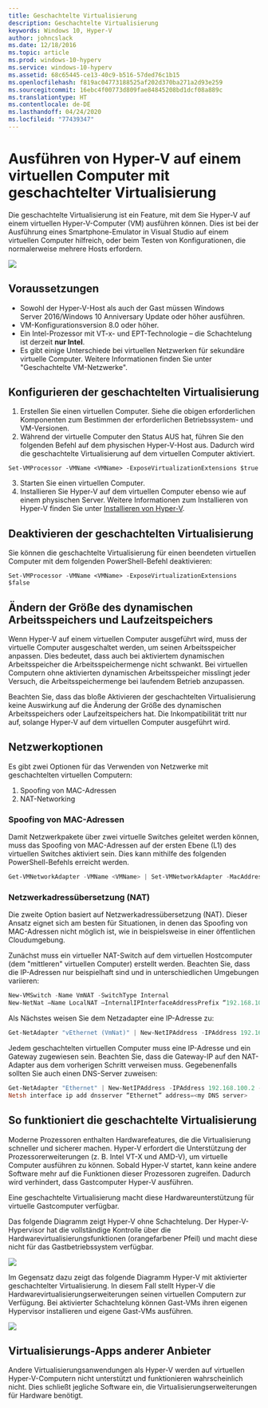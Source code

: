 ```yaml
---
title: Geschachtelte Virtualisierung
description: Geschachtelte Virtualisierung
keywords: Windows 10, Hyper-V
author: johncslack
ms.date: 12/18/2016
ms.topic: article
ms.prod: windows-10-hyperv
ms.service: windows-10-hyperv
ms.assetid: 68c65445-ce13-40c9-b516-57ded76c1b15
ms.openlocfilehash: f819ac04773188525af202d370ba271a2d93e259
ms.sourcegitcommit: 16ebc4f00773d809fae84845208bd1dcf08a889c
ms.translationtype: HT
ms.contentlocale: de-DE
ms.lasthandoff: 04/24/2020
ms.locfileid: "77439347"
---
```

# <a name="run-hyper-v-in-a-virtual-machine-with-nested-virtualization"></a>Ausführen von Hyper-V auf einem virtuellen Computer mit geschachtelter Virtualisierung

Die geschachtelte Virtualisierung ist ein Feature, mit dem Sie Hyper-V auf einem virtuellen Hyper-V-Computer (VM) ausführen können. Dies ist bei der Ausführung eines Smartphone-Emulator in Visual Studio auf einem virtuellen Computer hilfreich, oder beim Testen von Konfigurationen, die normalerweise mehrere Hosts erfordern.

![](./media/HyperVNesting.png)

## <a name="prerequisites"></a>Voraussetzungen

* Sowohl der Hyper-V-Host als auch der Gast müssen Windows Server 2016/Windows 10 Anniversary Update oder höher ausführen.
* VM-Konfigurationsversion 8.0 oder höher.
* Ein Intel-Prozessor mit VT-x- und EPT-Technologie – die Schachtelung ist derzeit **nur Intel**.
* Es gibt einige Unterschiede bei virtuellen Netzwerken für sekundäre virtuelle Computer. Weitere Informationen finden Sie unter "Geschachtelte VM-Netzwerke".


## <a name="configure-nested-virtualization"></a>Konfigurieren der geschachtelten Virtualisierung

1. Erstellen Sie einen virtuellen Computer. Siehe die obigen erforderlichen Komponenten zum Bestimmen der erforderlichen Betriebssystem- und VM-Versionen.
2. Während der virtuelle Computer den Status AUS hat, führen Sie den folgenden Befehl auf dem physischen Hyper-V-Host aus. Dadurch wird die geschachtelte Virtualisierung auf dem virtuellen Computer aktiviert.

```
Set-VMProcessor -VMName <VMName> -ExposeVirtualizationExtensions $true
```
3. Starten Sie einen virtuellen Computer.
4. Installieren Sie Hyper-V auf dem virtuellen Computer ebenso wie auf einem physischen Server. Weitere Informationen zum Installieren von Hyper-V finden Sie unter [Installieren von Hyper-V](../quick-start/enable-hyper-v.md).

## <a name="disable-nested-virtualization"></a>Deaktivieren der geschachtelten Virtualisierung
Sie können die geschachtelte Virtualisierung für einen beendeten virtuellen Computer mit dem folgenden PowerShell-Befehl deaktivieren:
```
Set-VMProcessor -VMName <VMName> -ExposeVirtualizationExtensions $false
```

## <a name="dynamic-memory-and-runtime-memory-resize"></a>Ändern der Größe des dynamischen Arbeitsspeichers und Laufzeitspeichers
Wenn Hyper-V auf einem virtuellen Computer ausgeführt wird, muss der virtuelle Computer ausgeschaltet werden, um seinen Arbeitsspeicher anpassen. Dies bedeutet, dass auch bei aktiviertem dynamischen Arbeitsspeicher die Arbeitsspeichermenge nicht schwankt. Bei virtuellen Computern ohne aktivierten dynamischen Arbeitsspeicher misslingt jeder Versuch, die Arbeitsspeichermenge bei laufendem Betrieb anzupassen. 

Beachten Sie, dass das bloße Aktivieren der geschachtelten Virtualisierung keine Auswirkung auf die Änderung der Größe des dynamischen Arbeitsspeichers oder Laufzeitspeichers hat. Die Inkompatibilität tritt nur auf, solange Hyper-V auf dem virtuellen Computer ausgeführt wird.

## <a name="networking-options"></a>Netzwerkoptionen

Es gibt zwei Optionen für das Verwenden von Netzwerke mit geschachtelten virtuellen Computern: 

1. Spoofing von MAC-Adressen
2. NAT-Networking

### <a name="mac-address-spoofing"></a>Spoofing von MAC-Adressen
Damit Netzwerkpakete über zwei virtuelle Switches geleitet werden können, muss das Spoofing von MAC-Adressen auf der ersten Ebene (L1) des virtuellen Switches aktiviert sein. Dies kann mithilfe des folgenden PowerShell-Befehls erreicht werden.

``` PowerShell
Get-VMNetworkAdapter -VMName <VMName> | Set-VMNetworkAdapter -MacAddressSpoofing On
```

### <a name="network-address-translation-nat"></a>Netzwerkadressübersetzung (NAT)
Die zweite Option basiert auf Netzwerkadressübersetzung (NAT). Dieser Ansatz eignet sich am besten für Situationen, in denen das Spoofing von MAC-Adressen nicht möglich ist, wie in beispielsweise in einer öffentlichen Cloudumgebung.

Zunächst muss ein virtueller NAT-Switch auf dem virtuellen Hostcomputer (dem "mittleren" virtuellen Computer) erstellt werden. Beachten Sie, dass die IP-Adressen nur beispielhaft sind und in unterschiedlichen Umgebungen variieren:

``` PowerShell
New-VMSwitch -Name VmNAT -SwitchType Internal
New-NetNat –Name LocalNAT –InternalIPInterfaceAddressPrefix “192.168.100.0/24”
```

Als Nächstes weisen Sie dem Netzadapter eine IP-Adresse zu:

``` PowerShell
Get-NetAdapter "vEthernet (VmNat)" | New-NetIPAddress -IPAddress 192.168.100.1 -AddressFamily IPv4 -PrefixLength 24
```

Jedem geschachtelten virtuellen Computer muss eine IP-Adresse und ein Gateway zugewiesen sein. Beachten Sie, dass die Gateway-IP auf den NAT-Adapter aus dem vorherigen Schritt verweisen muss. Gegebenenfalls sollten Sie auch einen DNS-Server zuweisen:

``` PowerShell
Get-NetAdapter "Ethernet" | New-NetIPAddress -IPAddress 192.168.100.2 -DefaultGateway 192.168.100.1 -AddressFamily IPv4 -PrefixLength 24
Netsh interface ip add dnsserver “Ethernet” address=<my DNS server>
```

## <a name="how-nested-virtualization-works"></a>So funktioniert die geschachtelte Virtualisierung

Moderne Prozessoren enthalten Hardwarefeatures, die die Virtualisierung schneller und sicherer machen. Hyper-V erfordert die Unterstützung der Prozessorerweiterungen (z. B. Intel VT-X und AMD-V), um virtuelle Computer ausführen zu können. Sobald Hyper-V startet, kann keine andere Software mehr auf die Funktionen dieser Prozessoren zugreifen.  Dadurch wird verhindert, dass Gastcomputer Hyper-V ausführen.

Eine geschachtelte Virtualisierung macht diese Hardwareunterstützung für virtuelle Gastcomputer verfügbar.

Das folgende Diagramm zeigt Hyper-V ohne Schachtelung.  Der Hyper-V-Hypervisor hat die vollständige Kontrolle über die Hardwarevirtualisierungsfunktionen (orangefarbener Pfeil) und macht diese nicht für das Gastbetriebssystem verfügbar.

![](./media/HVNoNesting.PNG)

Im Gegensatz dazu zeigt das folgende Diagramm Hyper-V mit aktivierter geschachtelter Virtualisierung. In diesem Fall stellt Hyper-V die Hardwarevirtualisierungserweiterungen seinen virtuellen Computern zur Verfügung. Bei aktivierter Schachtelung können Gast-VMs ihren eigenen Hypervisor installieren und eigene Gast-VMs ausführen.

![](./media/HVNesting.png)

## <a name="3rd-party-virtualization-apps"></a>Virtualisierungs-Apps anderer Anbieter

Andere Virtualisierungsanwendungen als Hyper-V werden auf virtuellen Hyper-V-Computern nicht unterstützt und funktionieren wahrscheinlich nicht. Dies schließt jegliche Software ein, die Virtualisierungserweiterungen für Hardware benötigt.

